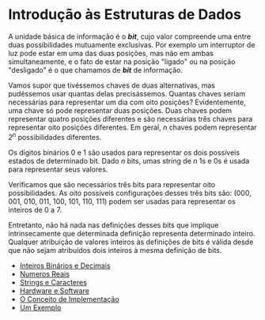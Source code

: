 # Introdução às Estruturas de Dados

A unidade básica de informação é o **_bit_**, cujo valor compreende uma entre duas possibilidades mutuamente exclusivas. Por exemplo um interruptor de luz pode estar em uma das duas posições, mas não em ambas simultaneamente, e o fato de estar na posição "ligado" ou na posição "desligado" é o que chamamos de **_bit_** de informação.

Vamos supor que tivéssemos chaves de duas alternativas, mas pudéssemos usar quantas delas precisássemos. Quantas chaves seriam necessárias para representar um dia com oito posições? Evidentemente, uma chave só pode representar duas posições. Duas chaves podem representar quatro posições diferentes e são necessárias três chaves para representar oito posições diferentes. Em geral, _n_ chaves podem representar _2<sup>n</sup>_ possibilidades diferentes.

Os dígitos binários 0 e 1 são usados para representar os dois possíveis estados de determinado bit. Dado _n_ bits, umas string de _n_ 1s e 0s é usada para representar seus valores.

Verificamos que são necessários três bits para representar oito possibilidades. As oito possíveis configurações desses três bits são: (000, 001, 010, 011, 100, 101, 110, 111) podem ser usadas para representar os inteiros de 0 a 7.

Entretanto, não há nada nas definições desses bits que implique intrinsecamente que determinada definição representa determinado inteiro. Qualquer atribuição de valores inteiros às definições de bits é válida desde que não sejam atribuídos dois inteiros à mesma definição de bits.

- [Inteiros Binários e Decimais](contents/inteiros-binarios-e-decimais.md)
- [Numeros Reais](contents/numeros-reais.md)
- [Strings e Caracteres](contents/strings-e-caracteres.md)
- [Hardware e Software](contents/hardware-e-software.md)
- [O Conceito de Implementação](contents/o-conceito-de-implementacao.md)
- [Um Exemplo](contents/um-exemplo.md)
